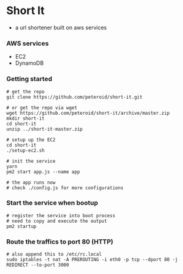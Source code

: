 # Short It
- a url shortener built on aws services

### AWS services
- EC2
- DynamoDB

### Getting started
```
# get the repo
git clone https://github.com/peteroid/short-it.git

# or get the repo via wget
wget https://github.com/peteroid/short-it/archive/master.zip
mkdir short-it
cd short-it
unzip ../short-it-master.zip

# setup up the EC2
cd short-it
./setup-ec2.sh

# init the service
yarn
pm2 start app.js --name app

# the app runs now
# check ./config.js for more configurations
```

### Start the service when bootup
```
# register the service into boot process
# need to copy and execute the output
pm2 startup
```

### Route the traffics to port 80 (HTTP)
```
# also append this to /etc/rc.local
sudo iptables -t nat -A PREROUTING -i eth0 -p tcp --dport 80 -j REDIRECT --to-port 3000
```
